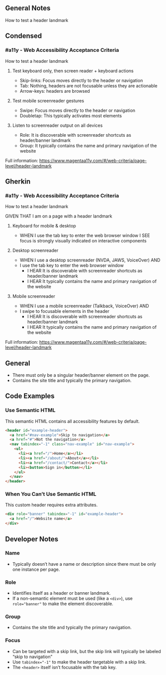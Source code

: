 ## General Notes

How to test a header landmark

## Condensed

### #a11y - Web Accessibility Acceptance Criteria

How to test a header landmark

1. Test keyboard only, then screen reader + keyboard actions
   - Skip-links: Focus moves directly to the header or navigation
   - Tab: Nothing, headers are not focusable unless they are actionable
   - Arrow-keys: headers are browsed

2. Test mobile screenreader gestures
   - Swipe: Focus moves directly to the header or navigation
   - Doubletap: This typically activates most elements

3. Listen to screenreader output on all devices
   - Role: It is discoverable with screenreader shortcuts as header/banner landmark
   - Group: It typically contains the name and primary navigation of the website

Full information: https://www.magentaa11y.com/#/web-criteria/page-level/header-landmark

## Gherkin

### #a11y - Web Accessibility Acceptance Criteria

How to test a header landmark

GIVEN THAT I am on a page with a header landmark

1. Keyboard for mobile & desktop
   - WHEN I use the tab key to enter the web browser window I SEE focus is strongly visually indicated on interactive components

2. Desktop screenreader
    - WHEN I use a desktop screenreader (NVDA, JAWS, VoiceOver) AND
    - I use the tab key to enter the web browser window
       - I HEAR It is discoverable with screenreader shortcuts as header/banner landmark
       - I HEAR It typically contains the name and primary navigation of the website
3. Mobile screenreader
    - WHEN I use a mobile screenreader (Talkback, VoiceOver) AND
    - I swipe to focusable elements in the header
       - I HEAR It is discoverable with screenreader shortcuts as header/banner landmark
       - I HEAR It typically contains the name and primary navigation of the website

Full information: https://www.magentaa11y.com/#/web-criteria/page-level/header-landmark

## General
* There must only be a singular header/banner element on the page. 
* Contains the site title and typically the primary navigation.

## Code Examples

### Use Semantic HTML

This semantic HTML contains all accessibility features by default.

```html
<header id="example-header">
  <a href="#nav-example">Skip to navigation</a>
  <a href="#">Not the navigation</a>
  <nav tabindex="-1" class="nav-example" id="nav-example">
    <ul>
      <li><a href="/">Home</a></li>
      <li><a href="/about/">About</a></li>
      <li><a href="/contact/">Contact</a></li>
      <li><button>Sign in</button></li>
    </ul>
  </nav>
</header>
```

### When You Can’t Use Semantic HTML

This custom header requires extra attributes.

```html
<div role="banner" tabindex="-1" id="example-header">
  <a href="/">Website name</a>
</div>
```

## Developer Notes

### Name

- Typically doesn’t have a name or description since there must be only one instance per page.

### Role

- Identifies itself as a header or banner landmark.
- If a non-semantic element must be used (like a `<div>`), use `role="banner"` to make the element discoverable.

### Group

- Contains the site title and typically the primary navigation.

### Focus

- Can be targeted with a skip link, but the skip link will typically be labeled “skip to navigation”
- Use `tabindex="-1"` to make the header targetable with a skip link.
- The `<header>` itself isn’t focusable with the tab key.

